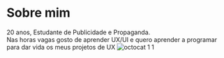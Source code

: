 # Sobre mim 

20 anos, Estudante de Publicidade e Propaganda. <br>
Nas horas vagas gosto de aprender UX/UI e quero aprender a programar para dar vida os meus projetos de UX
![octocat 1 1](https://user-images.githubusercontent.com/61334789/93403191-30a52e00-f85d-11ea-9b66-9d7bf5a9da79.png)
